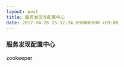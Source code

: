 ```yaml
---
layout: post
title: 服务发现与配置中心
date: 2017-04-26 15:32:24.000000000 +09:00
---
```


### 服务发现配置中心  
zookeeper
